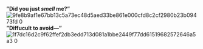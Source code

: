 **”Did you just *smell* me?”**
![9fe8b9af1e67bb13c5a73ec48d5aed33be861e000cfd8c2cf2980b23b09473fd 0](https://github.com/user-attachments/assets/d40a8e31-979d-4cf2-85f6-2c2f1036569c)
**”Diffucult to avoid—”**
![1f7dc16d2c9f62ffef2db3edd713d081a1bbe2449f77dd61519682572646a5a3 0](https://github.com/user-attachments/assets/c1aaadcf-c085-4ca2-be2d-f2d430bac6f1)
